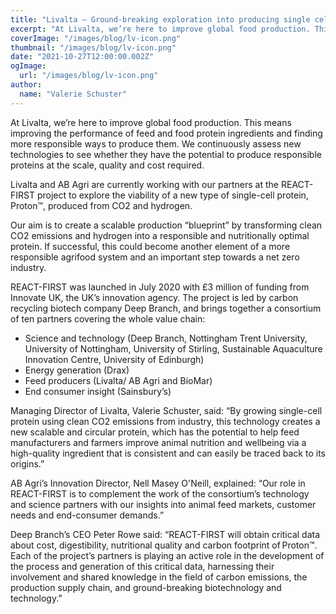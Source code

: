 ```yaml
---
title: "Livalta – Ground-breaking exploration into producing single cell protein from CO2"
excerpt: "At Livalta, we’re here to improve global food production. This means improving the performance of feed and food protein ingredients and finding more responsible ways to produce them."
coverImage: "/images/blog/lv-icon.png"
thumbnail: "/images/blog/lv-icon.png"
date: "2021-10-27T12:00:00.002Z"
ogImage:
  url: "/images/blog/lv-icon.png"
author:
  name: "Valerie Schuster"
---
```


At Livalta, we’re here to improve global food production. This means improving the performance of feed and food protein ingredients and finding more responsible ways to produce them. We continuously assess new technologies to see whether they have the potential to produce responsible proteins at the scale, quality and cost required.

Livalta and AB Agri are currently working with our partners at the REACT-FIRST project to explore the viability of a new type of single-cell protein, Proton™, produced from CO2 and hydrogen.

Our aim is to create a scalable production “blueprint” by transforming clean CO2 emissions and hydrogen into a responsible and nutritionally optimal protein. If successful, this could become another element of a more responsible agrifood system and an important step towards a net zero industry.

REACT-FIRST was launched in July 2020 with £3 million of funding from Innovate UK, the UK’s innovation agency. The project is led by carbon recycling biotech company Deep Branch, and brings together a consortium of ten partners covering the whole value chain:

<ul>
<li>Science and technology (Deep Branch, Nottingham Trent University, University of Nottingham, University of Stirling, Sustainable Aquaculture Innovation Centre, University of Edinburgh)</li>
<li>Energy generation (Drax)</li>
<li>Feed producers (Livalta/ AB Agri and BioMar)</li>
<li>End consumer insight (Sainsbury’s)</li>
</ul>

Managing Director of Livalta, Valerie Schuster, said: “By growing single-cell protein using clean CO2 emissions from industry, this technology creates a new scalable and circular protein, which has the potential to help feed manufacturers and farmers improve animal nutrition and wellbeing via a high-quality ingredient that is consistent and can easily be traced back to its origins.”

AB Agri’s Innovation Director, Nell Masey O'Neill, explained: “Our role in REACT-FIRST is to complement the work of the consortium’s technology and science partners with our insights into animal feed markets, customer needs and end-consumer demands.”

Deep Branch’s CEO Peter Rowe said: “REACT-FIRST will obtain critical data about cost, digestibility, nutritional quality and carbon footprint of Proton™. Each of the project’s partners is playing an active role in the development of the process and generation of this critical data, harnessing their involvement and shared knowledge in the field of carbon emissions, the production supply chain, and ground-breaking biotechnology and technology.”
